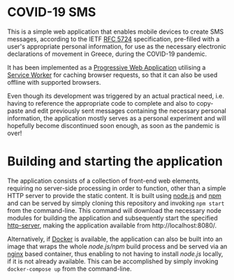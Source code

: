 # COVID-19 SMS
This is a simple web application that enables mobile devices to create SMS messages, according to the IETF [RFC 5724](https://tools.ietf.org/html/rfc5724) specification, pre-filled with a user's appropriate personal information, for use as the necessary electronic declarations of movement in Greece, during the COVID-19 pandemic.

It has been implemented as a [Progressive Web Application](https://en.wikipedia.org/wiki/Progressive_web_application) utilising a [Service Worker](https://developer.mozilla.org/en-US/docs/Web/API/Service_Worker_API) for caching browser requests, so that it can also be used offline with supported browsers.

Even though its development was triggered by an actual practical need, i.e. having to reference the appropriate code to complete and also to copy-paste and edit previously sent messages containing the necessary personal information, the application mostly
serves as a personal experiment and will hopefully become discontinued soon enough, as soon as the pandemic is over!

# Building and starting the application
The application consists of a collection of front-end web elements, requiring no server-side processing in order to function, other than a simple HTTP server to provide the static content. It is built using [node.js](https://nodejs.org/) and [npm](https://www.npmjs.com/) and can be served by simply cloning this repository and invoking `npm start` from the command-line. This command will download the necessary node modules for building the application and subsequently start the specified [http-server](https://www.npmjs.com/package/http-server), making the application available from http://localhost:8080/.

Alternatively, if [Docker](https://www.docker.com/) is available, the application can also be built into an image that wraps the whole *node.js/npm* build process and be served via an [nginx](https://www.nginx.com/) based container, thus enabling to not having to install *node.js* locally, if it is not already available. This can be accomplished by simply invoking `docker-compose up` from the command-line.
